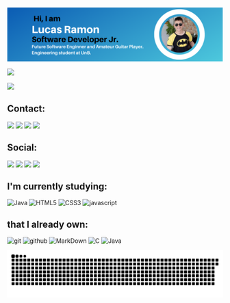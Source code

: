 <p align="center">
<img src="LucasRamonSoftwareEngineerProfile.png">
</p>


 <a href="https://www.youtube.com/channel/UCg97XrhNMzxuEYHyjBg0OHQ" target="_blank"><img src="https://img.shields.io/badge/-Youtube-%23EA4335?style=for-the-badge&logo=youtube&logoColor=white" target="_blank"></a>


  
   
 

 <a href="https://discord.com/channels/@me/827220542175445003" target="_blank"><img src="https://img.shields.io/badge/Discord-7289DA?style=for-the-badge&logo=discord&logoColor=white" target="_blank"></a>  

## Contact:
 <a href="https://wa.me/5561995192828" target="_blank"><img src="https://img.shields.io/badge/WhatsApp-25D366?style=for-the-badge&logo=whatsapp&logoColor=white" target="_blank"></a>   <a href="https://t.me/lramon2001" target="_blank"><img src="https://img.shields.io/badge/Telegram-2CA5E0?style=for-the-badge&logo=telegram&logoColor=white" target="_blank"></a> <a href = "mailto: lucasoliveirainor3105@gmail.com"><img src="https://img.shields.io/badge/Gmail-D14836?style=for-the-badge&logo=gmail&logoColor=white" target="_blank"></a></a>   <a href="https://www.facebook.com/messages/t/lucas.ramon.37669" target="_blank"><img src="https://img.shields.io/badge/Messenger-00B2FF?style=for-the-badge&logo=messenger&logoColor=white" target="_blank"></a>
## Social:
 <a href="https://www.facebook.com/lucas.ramon.37669" target="_blank"><img src="https://img.shields.io/badge/Facebook-1877F2?style=for-the-badge&logo=facebook&logoColor=white" target="_blank"></a>
  <a href="https://www.instagram.com/lramon2001/" target="_blank"><img src="https://img.shields.io/badge/-Instagram-%23E4405F?style=for-the-badge&logo=instagram&logoColor=white" target="_blank"></a>
<a href="https://twitter.com/lramon2001" target="_blank"><img src="https://img.shields.io/badge/Twitter-1DA1F2?style=for-the-badge&logo=twitter&logoColor=white" target="_blank"></a> <a href="https://www.linkedin.com/in/lucas-ramon-alves-de-oliveira/" target="_blank"><img src="https://img.shields.io/badge/-LinkedIn-%230077B5?style=for-the-badge&logo=linkedin&logoColor=white" target="_blank"></a>
## I'm currently studying:
![Java](https://img.shields.io/badge/-java-grey?style=for-the-badge&logo=java&logoColor=white&labelColor=blue)
![HTML5](https://img.shields.io/badge/html%205-grey?style=for-the-badge&logo=html5&logoColor=white&labelColor=blue)
![CSS3](https://img.shields.io/badge/css%203-grey?style=for-the-badge&logo=css3&logoColor=white&labelColor=blue)
![javascript](https://img.shields.io/badge/-javascript-grey?style=for-the-badge&logo=javascript&logoColor=white&labelColor=blue)


## that I already own:
![git](https://img.shields.io/badge/-git-grey?style=for-the-badge&logo=git&logoColor=white&labelColor=blue)
![github](https://img.shields.io/badge/-github-grey?style=for-the-badge&logo=github&logoColor=white&labelColor=blue)
![MarkDown](https://img.shields.io/badge/-Markdown-grey?style=for-the-badge&logo=Markdown&logoColor=white&labelColor=blue)
![C](https://img.shields.io/badge/-C_Language-grey?style=for-the-badge&logo=c&logoColor=white&labelColor=blue)
![Java](https://img.shields.io/badge/-java-grey?style=for-the-badge&logo=java&logoColor=white&labelColor=blue)


![Snake animation](https://github.com/lramon2001/lramon2001/blob/output/github-contribution-grid-snake.svg)
</details>

 
